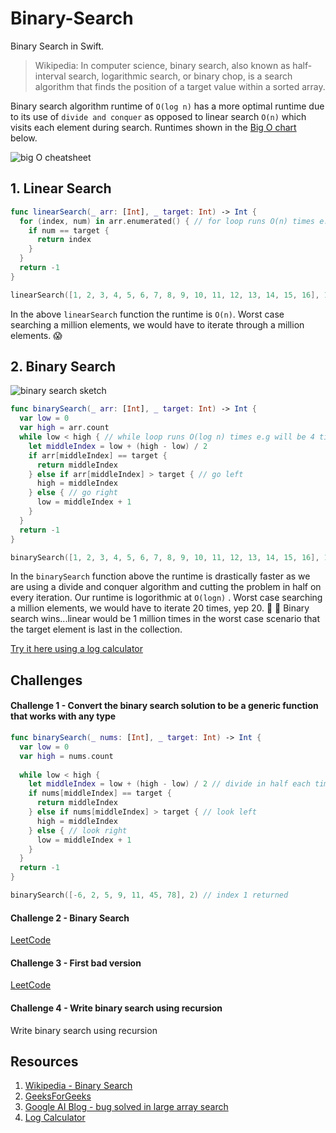 # Binary-Search

Binary Search in Swift. 

> Wikipedia: In computer science, binary search, also known as half-interval search, logarithmic search, or binary chop, is a search algorithm that finds the position of a target value within a sorted array. 

Binary search algorithm runtime of `O(log n)` has a more optimal runtime due to its use of `divide and conquer` as opposed to linear search `O(n)` which visits each element during search. Runtimes shown in the [Big O chart](https://www.bigocheatsheet.com/) below. 

![big O cheatsheet](https://camo.githubusercontent.com/99bb7ce9057401d1ea21a98e907c9dffe40daf74/68747470733a2f2f6d69726f2e6d656469756d2e636f6d2f6d61782f313230302f312a5f6e734d5645456b49723143483861486a544e627a412e6a706567)

## 1. Linear Search 

```swift 
func linearSearch(_ arr: [Int], _ target: Int) -> Int {
  for (index, num) in arr.enumerated() { // for loop runs O(n) times e.g 15 times if 16 elements and target is last
    if num == target {
      return index
    }
  }
  return -1
}

linearSearch([1, 2, 3, 4, 5, 6, 7, 8, 9, 10, 11, 12, 13, 14, 15, 16], 16) // index 15 returned
```

In the above `linearSearch` function the runtime is `O(n)`. Worst case searching a million elements, we would have to iterate through a million elements. 😱

## 2. Binary Search 

![binary search sketch](https://user-images.githubusercontent.com/1819208/95866495-fc2a7200-0d35-11eb-9c03-23cadc22d0a4.jpg)

```swift 
func binarySearch(_ arr: [Int], _ target: Int) -> Int {
  var low = 0
  var high = arr.count
  while low < high { // while loop runs O(log n) times e.g will be 4 times, worst case target is the last of 16 elements
    let middleIndex = low + (high - low) / 2
    if arr[middleIndex] == target {
      return middleIndex
    } else if arr[middleIndex] > target { // go left
      high = middleIndex
    } else { // go right
      low = middleIndex + 1
    }
  }
  return -1
}

binarySearch([1, 2, 3, 4, 5, 6, 7, 8, 9, 10, 11, 12, 13, 14, 15, 16], 16) // index 15 returned
```

In the `binarySearch` function above the runtime is drastically faster as we are using a divide and conquer algorithm and cutting the problem in half on every iteration. Our runtime is logorithmic at `O(logn)` . Worst case searching a million elements, we would have to iterate 20 times, yep 20. 🥳  🤯  Binary search wins...linear would be 1 million times in the worst case scenario that the target element is last in the collection.

[Try it here using a log calculator](https://www.rapidtables.com/calc/math/Log_Calculator.html)

## Challenges 

#### Challenge 1 - Convert the binary search solution to be a generic function that works with any type

```swift 
func binarySearch(_ nums: [Int], _ target: Int) -> Int {
  var low = 0
  var high = nums.count
  
  while low < high {
    let middleIndex = low + (high - low) / 2 // divide in half each time => O(log n)
    if nums[middleIndex] == target {
      return middleIndex
    } else if nums[middleIndex] > target { // look left
      high = middleIndex
    } else { // look right
      low = middleIndex + 1
    }
  }
  return -1
}

binarySearch([-6, 2, 5, 9, 11, 45, 78], 2) // index 1 returned
```

#### Challenge 2 - Binary Search

[LeetCode](https://leetcode.com/problems/binary-search/)

#### Challenge 3 - First bad version 

[LeetCode](https://leetcode.com/problems/first-bad-version/)

#### Challenge 4 - Write binary search using recursion 

Write binary search using recursion

## Resources 

1. [Wikipedia - Binary Search](https://en.wikipedia.org/wiki/Binary_search_algorithm)
1. [GeeksForGeeks](https://www.geeksforgeeks.org/binary-search/)
1. [Google AI Blog - bug solved in large array search](https://ai.googleblog.com/2006/06/extra-extra-read-all-about-it-nearly.html)
1. [Log Calculator](https://www.rapidtables.com/calc/math/Log_Calculator.html)
